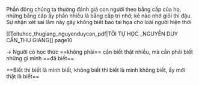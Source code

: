 
Phần đông chúng ta thường đánh giá con người theo bằng cấp của họ, những bằng cấp ấy phần nhiều là bằng cấp trí nhớ; kẻ nào nhớ giỏi thì đậu. Sự nhận xét sai lầm này gây không biết bao tai họa cho loài người hiện thời

[[Toituhoc_thugiang_nguyenduycan_pdf|TÔI TỰ HỌC _NGUYỄN DUY CẦN_THU GIANG]] page10

-> Người có học thức ==không phải== cần biết thật nhiều, mà cần phải biết những gì mình ==đã biết==.

==Biết thì biết là mình biết, không biết thì biết là mình không biết, ấy mới thật là biết== 